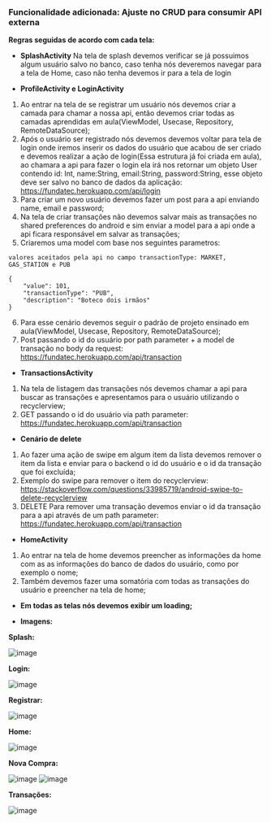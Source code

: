 ### Funcionalidade adicionada: Ajuste no CRUD para consumir API externa

**Regras seguidas de acordo com cada tela:**  

- **SplashActivity**
Na tela de splash devemos verificar se já possuimos algum usuário salvo no banco, caso tenha nós deveremos navegar para a tela de Home, caso não tenha devemos ir para a tela de login

- **ProfileActivity e LoginActivity**
1. Ao entrar na tela de se registrar um usuário nós devemos criar a camada para chamar a nossa api, então devemos criar todas as camadas aprendidas em aula(ViewModel, Usecase, Repository, RemoteDataSource);
1. Após o usuário ser registrado nós devemos devemos voltar para tela de login onde iremos inserir os dados do usuário que acabou de ser criado e devemos realizar a ação de login(Essa estrutura já foi criada em aula), ao chamara a api para  fazer o login ela irá nos retornar um objeto User contendo id: Int, name:String, email:String, password:String, esse objeto deve ser salvo no banco de dados da aplicação: https://fundatec.herokuapp.com/api/login
1. Para criar um novo usuário devemos fazer um post para a api enviando name, email e password;
1. Na tela de criar transações não devemos salvar mais as transações no shared preferences do android e sim enviar a model para a api onde a api ficara responsável em salvar as transações; 
1. Criaremos uma model com base nos seguintes parametros:

```
valores aceitados pela api no campo transactionType: MARKET, GAS_STATION e PUB

{
    "value": 101,
    "transactionType": "PUB",
    "description": "Boteco dois irmãos"
}
```


6. Para esse cenário devemos seguir o padrão de projeto ensinado em aula(ViewModel, Usecase, Repository, RemoteDataSource);
7. Post passando o id do usuário por path parameter + a model de transação no body da request: https://fundatec.herokuapp.com/api/transaction

- **TransactionsActivity**
1. Na tela de listagem das transações nós devemos chamar a api para buscar as transações e apresentamos para o usuário utilizando o recyclerview;
1. GET passando o id do usuário via path parameter: https://fundatec.herokuapp.com/api/transaction

- **Cenário de delete**
1. Ao fazer uma ação de swipe em algum item da lista devemos remover o item da lista e enviar para o backend o id do usuário e o id da transação que foi excluída;
1. Exemplo do swipe para remover o item do recyclerview: https://stackoverflow.com/questions/33985719/android-swipe-to-delete-recyclerview
1. DELETE Para remover uma transação devemos enviar o id da transação para a api através de um path parameter:
https://fundatec.herokuapp.com/api/transaction

- **HomeActivity**
1. Ao entrar na tela de home devemos preencher as informações da home com as as informações do banco de dados do usuário, como por exemplo o nome;
1. Também devemos fazer uma somatória com todas as transações do usuário e preencher na tela de home;

- **Em todas as telas nós devemos exibir um loading;**

- **Imagens:**

**Splash:**

![image](https://user-images.githubusercontent.com/78550661/194761271-f95912d9-ba66-4721-969f-e74407d86bbd.png)


**Login:**

![image](https://user-images.githubusercontent.com/78550661/194761285-61ba8895-a2ea-4883-9060-78afa17454a8.png)


**Registrar:**

![image](https://user-images.githubusercontent.com/78550661/194761293-5cb7d37d-1343-4a0a-b7cb-a3e56fdd3c41.png)


**Home:**

![image](https://user-images.githubusercontent.com/78550661/194761336-6101f2a0-bbf4-42da-a798-5932be351fd4.png)


**Nova Compra:**

![image](https://user-images.githubusercontent.com/78550661/194761387-875332a2-0802-4318-9f5c-06fc32687d4e.png)
![image](https://user-images.githubusercontent.com/78550661/194761357-a55845e0-ec7c-4f23-9b15-16731563a51b.png)


**Transações:**

![image](https://user-images.githubusercontent.com/78550661/194761440-a8b2d1b7-c1d6-449a-a1ee-2840db152a60.png)

